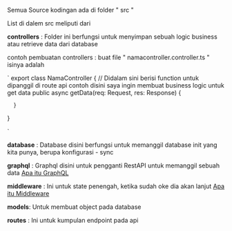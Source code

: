 Semua Source kodingan ada di folder " src "

List di dalem src meliputi dari

**controllers** : Folder ini berfungsi untuk menyimpan sebuah logic business atau retrieve data dari database

contoh pembuatan controllers :
buat file " namacontroller.controller.ts "
isinya adalah

`
export class NamaController {
// Didalam sini berisi function untuk dipanggil di route api contoh disini saya ingin membuat business logic untuk get data
public async getData(req: Request, res: Response) {

      }

}

`

**database** : Database disini berfungsi untuk memanggil database init yang kita punya, berupa konfigurasi - sync

**graphql** : Graphql disini untuk pengganti RestAPI untuk memanggil sebuah data
[Apa itu GraphQL](https://www.dicoding.com/blog/graphql-api-vs-rest-api-apa-bedanya)

**middleware** : Ini untuk state penengah, ketika sudah oke dia akan lanjut
[Apa itu Middleware](https://aws.amazon.com/id/what-is/middleware/)

**models**: Untuk membuat object pada database

**routes** : Ini untuk kumpulan endpoint pada api
